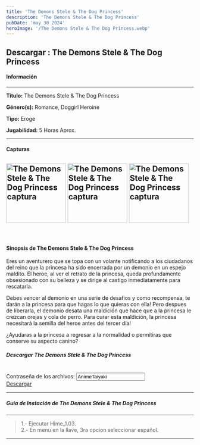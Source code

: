 ```yaml
---
title: 'The Demons Stele & The Dog Princess'
description: 'The Demons Stele & The Dog Princess'
pubDate: 'may 30 2024'
heroImage: '/The Demons Stele & The Dog Princess.webp'
---
```


<div data-pagefind-ignore>

## Descargar :</span>  The Demons Stele & The Dog Princess

#### Información

---

<p>
<strong>Titulo:</strong> 
 The Demons Stele & The Dog Princess
</p>
<p>
<strong>Género(s):</strong> 
 Romance, Doggirl Heroine
</p>
<p>
<strong>Tipo:</strong> 
Eroge
</p>
<p>
<strong>Jugabilidad:</strong> 
5 Horas Aprox.
</p>

---
#### Capturas
<img
src="https://1.bp.blogspot.com/-B1sOQhPqmxY/X1AGEmqjdNI/AAAAAAAAEDM/y4PZYkzzvNAFN8aiwXhJ1JEo3on9Gy9uACLcBGAsYHQ/s1366/29.png"
style="height:160px;"
alt=" The Demons Stele & The Dog Princess captura"
title=" The Demons Stele & The Dog Princess captura"
oncontextmenu="return false;"
/>
<img
src="https://1.bp.blogspot.com/-N3p0WKP63lA/X1AGEs-8GiI/AAAAAAAAEDI/x6v-vCPGrn4HzE1-KlUFKDXJBJDG1IfMgCLcBGAsYHQ/s1364/30.png"
style="height:160px;"
alt=" The Demons Stele & The Dog Princess captura"
title=" The Demons Stele & The Dog Princess captura"
oncontextmenu="return false;"
/>
<img
src="https://1.bp.blogspot.com/-zeCMpcKUS5k/X1AGFuNpjPI/AAAAAAAAEDQ/Iz4R_ESCZ5QxfOYEijFI4BApFXSy31IFgCLcBGAsYHQ/s1200/10.gif"
style="height:160px;"
alt=" The Demons Stele & The Dog Princess captura"
title=" The Demons Stele & The Dog Princess captura"
oncontextmenu="return false;"
/>
---
<br>

#### Sinopsis de The Demons Stele & The Dog Princess

Eres un aventurero que se topa con un volante notificando a los ciudadanos del reino que la princesa ha sido encerrada por un demonio en un espejo maldito. El heroe, al ver el retrato de la princesa, queda profundamente obsesionado con su belleza y se dirige al castigo inmediatamente para rescatarla.

Debes vencer al demonio en una serie de desafios y como recompensa, te darán a la princesa para que hagas lo que quieras con ella! Pero despues de liberarla, el demonio desata una maldición que hace que a la princesa le crezcan orejas y cola de perro. Para curar esta maldición, la princesa necesitará la semilla del heroe antes del tercer día!

¿Ayudaras a la princesa a regresar a la normalidad o permitiras que conserve su aspecto canino?

##### Descargar The Demons Stele & The Dog Princess

<br>
<div class="anime-section__content text-center"> <div>
<span class="pass_msg"> Contraseña de los archivos: </span> 
<input class="pass_info" value="AnimeTaiyaki" onclick="select();"></div> 
<div class="cont_dd_info"> 
<a href="https://exe.io/PKx5yG" target="_blank" class="btn_dd"> 
<i class="fas fa-download">
</i> Descargar 
</a> 
</div> 
</div>

---
##### Guia de Instación de The Demons Stele & The Dog Princess

---
>1.- Ejecutar Hime_1.03.<br>
>2.- En menu en la llave, 3ra opcion seleccionar español.

---

</div>